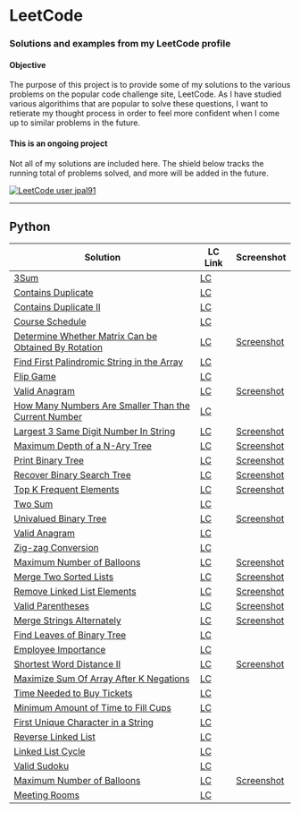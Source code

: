 # LeetCode

### Solutions and examples from my LeetCode profile


#### Objective
The purpose of this project is to provide some of my solutions to the various problems on the popular code challenge site, LeetCode. As I have studied various algorithims that are popular to solve these questions, I want to retierate my thought process in order to feel more confident when I come up to similar problems in the future. 

#### This is an ongoing project

Not all of my solutions are included here. The shield below tracks the running total of problems solved, and more will be added in the future.
 
[![LeetCode user jpal91](https://img.shields.io/badge/dynamic/json?style=for-the-badge&labelColor=black&color=%23ffa116&label=Solved&query=solved&url=https%3A%2F%2Fleetcode-badge.vercel.app%2Fapi%2Fusers%2Fjpal91&logo=leetcode&logoColor=yellow)](https://leetcode.com/jpal91/)

---

## Python

| Solution | LC Link | Screenshot |
|----------|---------|------------|
|[3Sum](/Python/3sum.py) | [LC](https://leetcode.com/problems/3sum) | |
|[Contains Duplicate](/Python/contains-duplicate.py) | [LC](https://leetcode.com/problems/contains-duplicate/) | |
|[Contains Duplicate II](/Python/contains-duplicate-ii.py) | [LC](https://leetcode.com/problems/contains-duplicate-ii) ||
|[Course Schedule](/Python/course-schedule.py) | [LC](https://leetcode.com/problems/course-schedule/) ||
|[Determine Whether Matrix Can be Obtained By Rotation](/Python/determine-whether-matrix.py) | [LC](https://leetcode.com/problems/determine-whether-matrix-can-be-obtained-by-rotation/) |[Screenshot](/Screenshots/determine-whether-matrix.JPG)|
|[Find First Palindromic String in the Array](/Python/find-first-palindromic-string.py) | [LC](https://leetcode.com/problems/find-first-palindromic-string-in-the-array/) ||
|[Flip Game](/Python/flip-game.py) | [LC](https://leetcode.com/problems/flip-game) ||
|[Valid Anagram](/Python/group-anagram.py) | [LC](https://leetcode.com/problems/valid-anagram/) |[Screenshot](/Screenshots/group-anagrams.jpg)|
|[How Many Numbers Are Smaller Than the Current Number](/Python/how-many-numbers-are-smaller.py) | [LC](https://leetcode.com/problems/how-many-numbers-are-smaller-than-the-current-number/) ||
|[Largest 3 Same Digit Number In String](/Python/largest-3-same-digit-number.py) | [LC](https://leetcode.com/problems/largest-3-same-digit-number-in-string) | [Screenshot](/Screenshots/largest-3-same-digit-number.JPG)|
|[Maximum Depth of a N-Ary Tree](/Python/maximum-depth-of-n-ary-tree.py) | [LC](https://leetcode.com/problems/maximum-depth-of-n-ary-tree) | [Screenshot](/Screenshots/maximum-depth-of-n-ary-tree.JPG) |
|[Print Binary Tree](/Python/print-binary-tree.py) | [LC](https://leetcode.com/problems/print-binary-tree) | [Screenshot](/Screenshots/print-binary-tree.JPG)|
|[Recover Binary Search Tree](/Python/recover-binary-search-tree.py) | [LC](https://leetcode.com/problems/recover-binary-search-tree/) | [Screenshot](/Screenshots/recover-binary-search-tree.JPG)|
|[Top K Frequent Elements](/Python/top-k-frequent-elements.py)|[LC](https://leetcode.com/problems/top-k-frequent-elements)|[Screenshot](/Screenshots/top-k-frequent-elements.jpg)
|[Two Sum](/Python/two-sum.py)|[LC](https://leetcode.com/problems/two-sum/)||
|[Univalued Binary Tree](/Python/univalued-binary-tree.py)|[LC](https://leetcode.com/problems/univalued-binary-tree/)|[Screenshot](/Screenshots/univalued-binary-tree.py)|
|[Valid Anagram](/Python/valid-anagram.py)|[LC](https://leetcode.com/problems/valid-anagram/)||
|[Zig-zag Conversion](/Python/zigzag-conversion.py)|[LC](https://leetcode.com/problems/zigzag-conversion/)||
|[Maximum Number of Balloons](/Python/maximum-number-of-balloons.py)|[LC](https://leetcode.com/problems/maximum-number-of-balloons/)|[Screenshot](https://assets.leetcode.com/users/images/5a313fe0-0260-4693-a1ec-2afc40af272e_1666389742.8823123.jpeg)
|[Merge Two Sorted Lists](/Python/merge-two-sorted-lists.py)|[LC](https://leetcode.com/problems/merge-two-sorted-lists/)|[Screenshot](/Screenshots/merge-two-sorted-lists.jpg)|
|[Remove Linked List Elements](/Python/remove-linked-list-elements.py)|[LC](https://leetcode.com/problems/remove-linked-list-elements)|[Screenshot](/Screenshots/remove-linked-list-elements.jpg)|
|[Valid Parentheses](/Python/valid-parentheses.py)|[LC](https://leetcode.com/problems/valid-parentheses/)|[Screenshot](/Screenshots/valid-parentheses.jpg)|
|[Merge Strings Alternately](/Python/merge-strings-alternately.py)|[LC](https://leetcode.com/problems/merge-strings-alternately)|[Screenshot](/Screenshots/merge-strings-alternately.jpg)|
|[Find Leaves of Binary Tree](/Python/find-leaves-of-binary.py)|[LC](https://leetcode.com/problems/find-leaves-of-binary-tree)||
|[Employee Importance](/Python/employee-importance.py)|[LC](https://leetcode.com/problems/employee-importance)||
|[Shortest Word Distance II](/Python/shortest-word-distance-ii.py)|[LC](https://leetcode.com/problems/shortest-word-distance-ii)|[Screenshot](/Screenshots/shortest-word-distance-ii.jpg)|
|[Maximize Sum Of Array After K Negations](/Python/maximize-sum-of-array.py)|[LC](https://leetcode.com/problems/maximize-sum-of-array-after-k-negations)||
|[Time Needed to Buy Tickets](/Python/time-needed-to-buy.py)|[LC](https://leetcode.com/problems/time-needed-to-buy-tickets)||
|[Minimum Amount of Time to Fill Cups](/Python/minimum-amount-of-time.py)|[LC](https://leetcode.com/problems/minimum-amount-of-time-to-fill-cups)||
|[First Unique Character in a String](/Python/first-unique-character.py)|[LC](https://leetcode.com/submissions/detail/830038320/)||
|[Reverse Linked List](/Python/reverse-linked-list.py)|[LC](https://leetcode.com/submissions/detail/830221570/)||
|[Linked List Cycle](/Python/linked-list-cycle.py)|[LC](https://leetcode.com/submissions/detail/830160081/)||
|[Valid Sudoku](/Python/valid-sudoku.py)|[LC](https://leetcode.com/submissions/detail/830021528/)||
|[Maximum Number of Balloons](/Python/maximum-number-of-balloons.py)|[LC](https://leetcode.com/problems/maximum-number-of-balloons/)|[Screenshot](/Screenshots/maximum-number-of-balloons.JPG)|
|[Meeting Rooms](/Python/meeting-rooms.py)|[LC](https://leetcode.com/problems/meeting-rooms/)||

